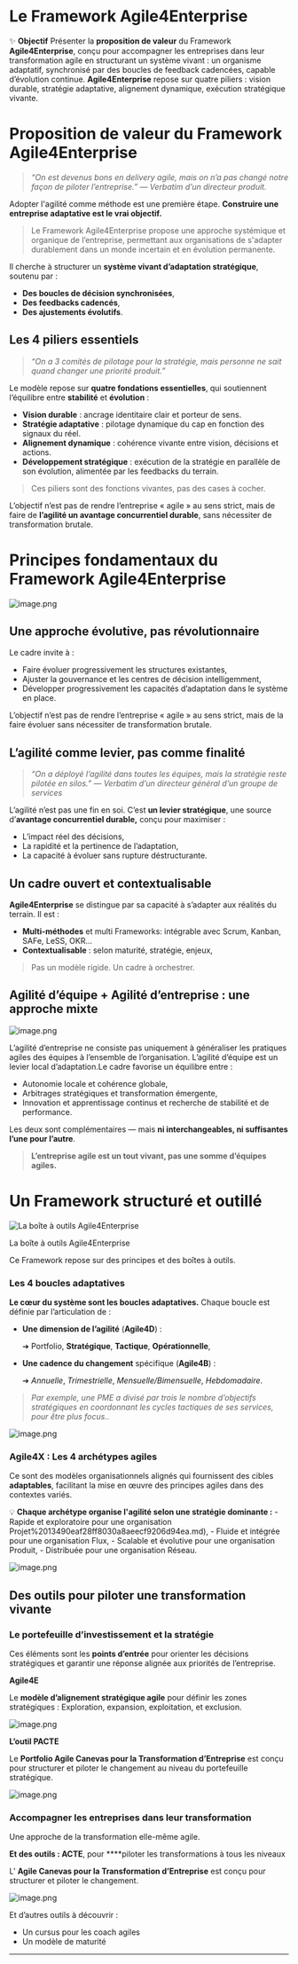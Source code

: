 # Le Framework Agile4Enterprise



✨ **Objectif** Présenter la **proposition de valeur** du Framework **Agile4Enterprise**, conçu pour accompagner les entreprises dans leur transformation agile en structurant un système vivant : un organisme adaptatif, synchronisé par des boucles de feedback cadencées, capable d’évolution continue. **Agile4Enterprise** repose sur quatre piliers : vision durable, stratégie adaptative, alignement dynamique, exécution stratégique vivante.

# **Proposition de valeur du Framework Agile4Enterprise**

> *“On est devenus bons en delivery agile, mais on n’a pas changé notre façon de piloter l’entreprise.” — Verbatim d’un directeur produit.*
> 

Adopter l'agilité comme méthode est une première étape. **Construire une entreprise adaptative est le vrai objectif.**

> Le Framework Agile4Enterprise propose une approche systémique et organique de l’entreprise, permettant aux organisations de s'adapter durablement dans un monde incertain et en évolution permanente.
> 

Il cherche à structurer un **système vivant d’adaptation stratégique**, soutenu par :

- **Des boucles de décision synchronisées**,
- **Des feedbacks cadencés**,
- **Des ajustements évolutifs**.

## Les 4 piliers essentiels

> *“On a 3 comités de pilotage pour la stratégie, mais personne ne sait quand changer une priorité produit.”*
> 

Le modèle repose sur **quatre fondations essentielles**, qui soutiennent l’équilibre entre **stabilité** et **évolution** :

- **Vision durable** : ancrage identitaire clair et porteur de sens.
- **Stratégie adaptative** : pilotage dynamique du cap en fonction des signaux du réel.
- **Alignement dynamique** : cohérence vivante entre vision, décisions et actions.
- **Développement stratégique** : exécution de la stratégie en parallèle de son évolution, alimentée par les feedbacks du terrain.

> Ces piliers sont des fonctions vivantes, pas des cases à cocher.
> 

L’objectif n’est pas de rendre l’entreprise « agile » au sens strict, mais de faire de **l’agilité un avantage concurrentiel durable**, sans nécessiter de transformation brutale.

# **Principes fondamentaux du Framework Agile4Enterprise**

![image.png](image.png)

## Une approche évolutive, pas révolutionnaire

Le cadre invite à :

- Faire évoluer progressivement les structures existantes,
- Ajuster la gouvernance et les centres de décision intelligemment,
- Développer progressivement les capacités d’adaptation dans le système en place.

L’objectif n’est pas de rendre l’entreprise « agile » au sens strict, mais de la faire évoluer sans nécessiter de transformation brutale.

## **L’agilité comme levier, pas comme finalité**

> *“On a déployé l’agilité dans toutes les équipes, mais la stratégie reste pilotée en silos.” — Verbatim d’un directeur général d’un groupe de services*
> 

L’agilité n’est pas une fin en soi. C’est **un levier stratégique**, une source d’**avantage concurrentiel durable,** conçu pour maximiser :

- L’impact réel des décisions,
- La rapidité et la pertinence de l’adaptation,
- La capacité à évoluer sans rupture déstructurante.

## **Un cadre ouvert et contextualisable**

**Agile4Enterprise** se distingue par sa capacité à s’adapter aux réalités du terrain. Il est :

- **Multi-méthodes** et multi Frameworks: intégrable avec Scrum, Kanban, SAFe, LeSS, OKR…
- **Contextualisable** : selon maturité, stratégie, enjeux,

> Pas un modèle rigide. Un cadre à orchestrer.
> 

## **Agilité d’équipe + Agilité d’entreprise : une approche mixte**

![image.png](image%201.png)

L’agilité d’entreprise ne consiste pas uniquement à généraliser les pratiques agiles des équipes à l’ensemble de l’organisation. L’agilité d’équipe est un levier local d’adaptation.Le cadre favorise un équilibre entre :

- Autonomie locale et cohérence globale,
- Arbitrages stratégiques et transformation émergente,
- Innovation et apprentissage continus et recherche de stabilité et de performance.

Les deux sont complémentaires — mais **ni interchangeables, ni suffisantes l’une pour l’autre**.

> **L’entreprise agile est un tout vivant, pas une somme d’équipes agiles.**
> 

# **Un Framework structuré et outillé**

![La boîte à outils Agile4Enterprise](image%202.png)

La boîte à outils Agile4Enterprise

Ce Framework repose sur des principes et des boîtes à outils.

### **Les 4 boucles adaptatives**

**Le cœur du système sont les boucles adaptatives.** Chaque boucle est définie par l’articulation de :

- **Une dimension de l’agilité** (**Agile4D**) :
    
    ➔ Portfolio, **Stratégique**, **Tactique**, **Opérationnelle**,
    
- **Une cadence du changement** spécifique (**Agile4B**) :
    
    ➔ *Annuelle*, *Trimestrielle*, *Mensuelle/Bimensuelle*, *Hebdomadaire*.
    

> *Par exemple, une PME a divisé par trois le nombre d’objectifs stratégiques en coordonnant les cycles tactiques de ses services, pour être plus focus..*
> 

![image.png](image%203.png)

### Agile4X : Les 4 archétypes agiles

Ce sont des modèles organisationnels alignés qui fournissent des cibles **adaptables**, facilitant la mise en œuvre des principes agiles dans des contextes variés.

💡 **Chaque archétype organise l'agilité selon une stratégie dominante :** - Rapide et exploratoire pour une organisation Projet%2013490eaf28ff8030a8aeecf9206d94ea.md), - Fluide et intégrée pour une organisation Flux, - Scalable et évolutive pour une organisation Produit, - Distribuée pour une organisation Réseau.

![image.png](image%204.png)

## **Des outils pour piloter une transformation vivante**

### **Le portefeuille d’investissement et la stratégie**

Ces éléments sont les **points d’entrée** pour orienter les décisions stratégiques et garantir une réponse alignée aux priorités de l’entreprise.

**Agile4E**

Le **modèle d’alignement stratégique agile** pour définir les zones stratégiques : Exploration, expansion, exploitation, et exclusion.

![image.png](image%205.png)

**L’outil PACTE**

Le **Portfolio Agile Canevas pour la Transformation d’Entreprise** est conçu pour structurer et piloter le changement au niveau du portefeuille stratégique.

![image.png](image%206.png)

### **Accompagner les entreprises dans leur transformation**

Une approche de la transformation elle-même agile.

**Et des outils : ACTE**, pour ****piloter les transformations à tous les niveaux

L’ **Agile Canevas pour la Transformation d’Entreprise** est conçu pour structurer et piloter le changement.

![image.png](image%207.png)

Et d’autres outils à découvrir :

- Un cursus pour les coach agiles
- Un modèle de maturité

---

#